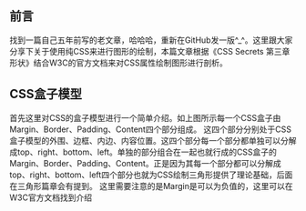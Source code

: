 ## 前言

找到一篇自己五年前写的老文章，哈哈哈，重新在GitHub发一版^_^。这里跟大家分享下关于使用纯CSS来进行图形的绘制，本篇文章根据《CSS Secrets 第三章 形状》结合W3C的官方文档来对CSS属性绘制图形进行剖析。

## CSS盒子模型

首先这里对CSS的盒子模型进行一个简单介绍。如上图所示每一个CSS盒子由 Margin、Border、Padding、Content四个部分组成。
这四个部分分别处于CSS盒子模型的外围、边框、内边、内容位置。这四个部分每一个部分都单独可以分解成top、right、bottom、left。单独的部分组合在一起也就行成的CSS盒子的Margin、Border、Padding、Content。正是因为其每一个部分都可以分解成top、right、bottom、left四个部分也就为CSS绘制三角形提供了理论基础，后面在三角形篇章会有提到。
这里需要注意的是Margin是可以为负值的，这里可以在W3C官方文档找到介绍

## 
